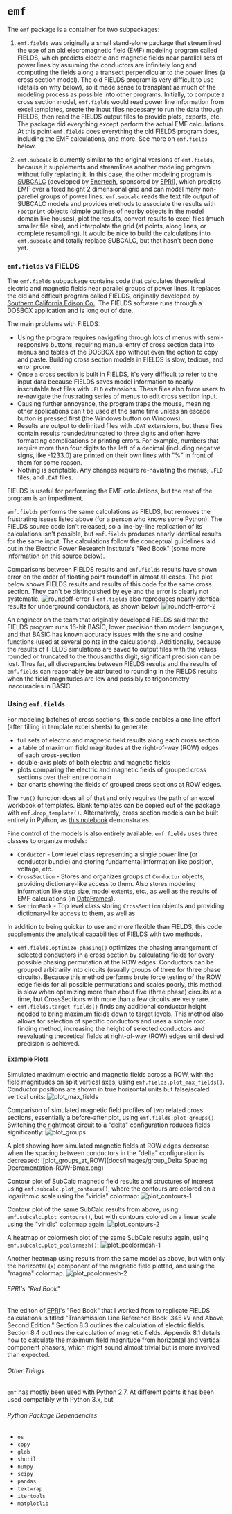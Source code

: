 # `emf`

The `emf` package is a container for two subpackages:

1. `emf.fields` was originally a small stand-alone package that streamlined the use of an old elecromagnetic field (EMF) modeling program called FIELDS, which predicts electric and magnetic fields near parallel sets of power lines by assuming the conductors are infinitely long and computing the fields along a transect perpendicular to the power lines (a cross section model). The old FIELDS program is very difficult to use (details on why below), so it made sense to transplant as much of the modeling process as possible into other programs. Initially, to compute a cross section model, `emf.fields` would read power line information from excel templates, create the input files necessary to run the data through FIELDS, then read the FIELDS output files to provide plots, exports, etc. The package did everything except perform the actual EMF calculations. At this point `emf.fields` does everything the old FIELDS program does, including the EMF calculations, and more. See more on `emf.fields` below.


2. `emf.subcalc` is currently similar to the original versions of `emf.fields`, because it supplements and streamlines another modeling program without fully replacing it. In this case, the other modeling program is [SUBCALC](http://www.enertech.net/html/emfw.html) (developed by [Enertech](http://www.enertech.net/html/emfw.html), sponsored by [EPRI](http://www.epri.com)), which predicts EMF over a fixed height 2 dimensional grid and can model many non-parellel groups of power lines. `emf.subcalc` reads the text file output of SUBCALC models and provides methods to associate the results with `Footprint` objects (simple outlines of nearby objects in the model domain like houses), plot the results, convert results to excel files (much smaller file size), and interpolate the grid (at points, along lines, or complete resampling). It would be nice to build the calculations into `emf.subcalc` and totally replace SUBCALC, but that hasn't been done yet.

### `emf.fields` vs FIELDS

The `emf.fields` subpackage contains code that calculates theoretical electric and magnetic fields near parallel groups of power lines. It replaces the old and difficult program called FIELDS, originally developed by [Southern California Edison Co.](https://www.sce.com). The FIELDS software runs through a DOSBOX application and is long out of date.

The main problems with FIELDS:
* Using the program requires navigating through lots of menus with semi-responsive buttons, requiring manual entry of cross section data into menus and tables of the DOSBOX app without even the option to copy and paste. Building cross section models in FIELDS is slow, tedious, and error prone.
* Once a cross section is built in FIELDS, it's very difficult to refer to the input data because FIELDS saves model information to nearly inscrutable text files with `.FLD` extensions. These files also force users to re-navigate the frustrating series of menus to edit cross section input.
* Causing further annoyance, the program traps the mouse, meaning other applications can't be used at the same time unless an escape button is pressed first (the Windows button on Windows).
* Results are output to delimited files with `.DAT` extensions, but these files contain results rounded/truncated to three digits and often have formatting complications or printing errors. For example, numbers that require more than four digits to the left of a decimal (including negative signs, like -1233.0) are printed on their own lines with "%" in front of them for some reason.
* Nothing is scriptable. Any changes require re-naviating the menus, `.FLD` files, and `.DAT` files.

FIELDS is useful for performing the EMF calculations, but the rest of the program is an impediment.

`emf.fields` performs the same calculations as FIELDS, but removes the frustrating issues listed above (for a person who knows some Python). The FIELDS source code isn't released, so a line-by-line replication of its calculations isn't possible, but `emf.fields` produces nearly identical results for the same input. The calculations follow the conceptual guidelines laid out in the Electric Power Research Institute's "Red Book" (some more information on this source below).

Comparisons between FIELDS results and `emf.fields` results have shown error on the order of floating point roundoff in almost all cases. The plot below shows FIELDS results and results of this code for the same cross section. They can't be distinguished by eye and the error is clearly not systematic.
![roundoff-error-1](docs/images/raise1-DAT_comparison_Bmax.png)
`emf.fields` also reproduces nearly identical results for underground conductors, as shown below.
![roundoff-error-2](docs/images/und_only-DAT_comparison_Bmax.png)

An engineer on the team that originally developed FIELDS said that the FIELDS program runs 16-bit BASIC, lower precision than modern languages, and that BASIC has known accuracy issues with the sine and cosine functions (used at several points in the calculations). Additionally, because the results of FIELDS simulations are saved to output files with the values rounded or truncated to the thousandths digit, significant precision can be lost. Thus far, all discrepancies between FIELDS results and the results of `emf.fields` can reasonably be attributed to rounding in the FIELDS results when the field magnitudes are low and possibly to trigonometry inaccuracies in BASIC.

### Using `emf.fields`

For modeling batches of cross sections, this code enables a one line effort (after filling in template excel sheets) to generate:
* full sets of electric and magnetic field results along each cross section
* a table of maximum field magnitudes at the right-of-way (ROW) edges of each cross-section
* double-axis plots of both electric and magnetic fields
* plots comparing the electric and magnetic fields of grouped cross sections over their entire domain
* bar charts showing the fields of grouped cross sections at ROW edges.

The `run()` function does all of that and only requires the path of an excel workbook of templates. Blank templates can be copied out of the package with `emf.drop_template()`. Alternatively, cross section models can be built entirely in Python, as [this notebook]('docs/fields-workflow-from-scratch.ipynb') demonstrates.

Fine control of the models is also entirely available. `emf.fields` uses three classes to organize models:
* `Conductor` - Low level class representing a single power line (or conductor bundle) and storing fundamental information like position, voltage, etc.
* `CrossSection` - Stores and organizes groups of `Conductor` objects, providing dictionary-like access to them. Also stores modeling information like step size, model extents, etc., as well as the results of EMF calculations (in [DataFrames](http://pandas.pydata.org/pandas-docs/stable/generated/pandas.DataFrame.html)).
* `SectionBook` - Top level class storing `CrossSection` objects and providing dictionary-like access to them, as well as

In addition to being quicker to use and more flexible than FIELDS, this code supplements the analytical capabilities of FIELDS with two methods.
* `emf.fields.optimize_phasing()` optimizes the phasing arrangement of selected conductors in a cross section by calculating fields for every possible phasing permutation at the ROW edges. Conductors can be grouped arbitrarily into circuits (usually groups of three for three phase circuits). Because this method performs brute force testing of the ROW edge fields for all possible permutations and scales poorly, this method is slow when optimizing more than about five (three phase) circuits at a time, but CrossSections with more than a few circuits are very rare.
* `emf.fields.target_fields()` finds any additional conductor height needed to bring maximum fields down to target levels. This method also allows for selection of specific conductors and uses a simple root finding method, increasing the height of selected conductors and reevaluating theoretical fields at right-of-way (ROW) edges until desired precision is achieved.

#### Example Plots

Simulated maximum electric and magnetic fields across a ROW, with the field magnitudes on split vertical axes, using `emf.fields.plot_max_fields()`. Conductor positions are shown in true horizontal units but false/scaled vertical units:
![plot_max_fields](docs/images/HL_P.png)

Comparison of simulated magnetic field profiles of two related cross sections, essentially a before-after plot, using `emf.fields.plot_groups()`. Switching the rightmost circuit to a "delta" configuration reduces fields significantly:
![plot_groups](docs/images/group_hl-Bmax.png)

A plot showing how simulated magnetic fields at ROW edges decrease when the
spacing between conductors in the "delta" configuration is decreased:
![plot_groups_at_ROW](docs/images/group_Delta Spacing Decrementation-ROW-Bmax.png)

Contour plot of SubCalc magnetic field results and structures of interest using `emf.subcalc.plot_contours()`, where the contours are colored on a logarithmic scale using the "viridis" colormap:
![plot_contours-1](docs/images/contour_plot_log.png)

Contour plot of the same SubCalc results from above, using `emf.subcalc.plot_contours()`, but with contours colored on a linear scale using the "viridis" colormap again:
![plot_contours-2](docs/images/contour_plot_linear.png)

A heatmap or colormesh plot of the same SubCalc results again, using `emf.subcalc.plot_pcolormesh()`:
![plot_pcolormesh-1](docs/images/pcolormesh_plot.png)

Another heatmap using results from the same model as above, but with only the
horizontal (x) component of the magnetic field plotted, and using the "magma" colormap.
![plot_pcolormesh-2](docs/images/Bx_magma.png)

###### EPRI's "Red Book"

The editon of [EPRI](http://www.epri.com)'s "Red Book" that I worked from to replicate FIELDS calculations is titled "Transmission Line Reference Book: 345 kV and Above, Second Edition." Section 8.3 outlines the calculation of electric fields. Section 8.4 outlines the calculation of magnetic fields. Appendix 8.1 details how to calculate the maximum field magnitude from horizontal and vertical component phasors, which might sound almost trivial but is more involved than expected.

###### Other Things

`emf` has mostly been used with Python 2.7. At different points it has been used compatibly with Python 3.x, but

###### Python Package Dependencies
* `os`
* `copy`
* `glob`
* `shutil`
* `numpy`
* `scipy`
* `pandas`
* `textwrap`
* `itertools`
* `matplotlib`
